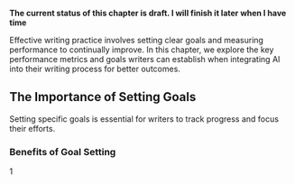 **The current status of this chapter is draft. I will finish it later when I have time**

Effective writing practice involves setting clear goals and measuring performance to continually improve. In this chapter, we explore the key performance metrics and goals writers can establish when integrating AI into their writing process for better outcomes.

The Importance of Setting Goals
-------------------------------

Setting specific goals is essential for writers to track progress and focus their efforts.

### Benefits of Goal Setting

1
